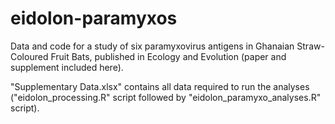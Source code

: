 # eidolon-paramyxos
Data and code for a study of six paramyxovirus antigens in Ghanaian Straw-Coloured Fruit Bats, published in Ecology and Evolution (paper and supplement included here).

"Supplementary Data.xlsx" contains all data required to run the analyses ("eidolon_processing.R" script followed by "eidolon_paramyxo_analyses.R" script).
